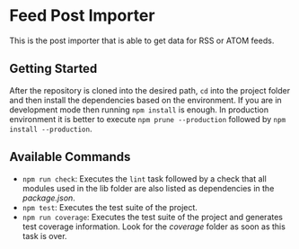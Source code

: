 # Feed Post Importer

This is the post importer that is able to get data for RSS or ATOM feeds.

## Getting Started

After the repository is cloned into the desired path, `cd` into the project folder and then install the dependencies based on the environment. If you are in development mode then running `npm install` is enough. In production environment it is better to execute `npm prune --production` followed by `npm install --production`.

## Available Commands

* `npm run check`: Executes the `lint` task followed by a check that all modules used in the lib folder are also listed as dependencies in the _package.json_.
* `npm test`: Executes the test suite of the project.
* `npm run coverage`: Executes the test suite of the project and generates test coverage information. Look for the *coverage* folder as soon as this task is over.
